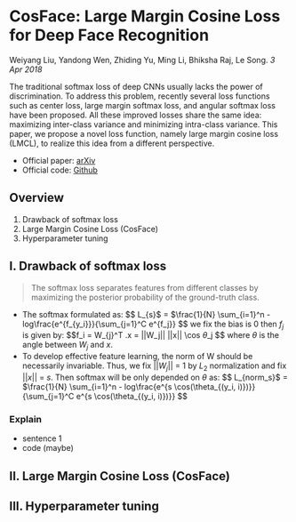 # CosFace: Large Margin Cosine Loss for Deep Face Recognition
Weiyang Liu, Yandong Wen, Zhiding Yu, Ming Li, Bhiksha Raj, Le Song. _3 Apr 2018_

The traditional softmax loss of deep CNNs usually lacks the power of discrimination. To address this problem, recently several loss functions such as center loss, large margin softmax loss, and angular softmax loss have been proposed. All these improved losses share the same idea: maximizing inter-class variance and minimizing intra-class variance.
This paper, we propose a novel loss function, namely large margin cosine loss (LMCL), to realize this idea from a different perspective.

* Official paper: [arXiv]((https://arxiv.org/abs/1801.09414))
* Official code: [Github](https://paperswithcode.com/paper/cosface-large-margin-cosine-loss-for-deep)

## Overview

1. Drawback of softmax loss
2. Large Margin Cosine Loss (CosFace)
3. Hyperparameter tuning

## I. Drawback of softmax loss
>  The softmax loss separates features from different classes by maximizing the posterior probability of the ground-truth class.

- The softmax formulated as:
  $$ L_{s}$ = $\frac{1}{N} \sum_{i=1}^n - log\frac{e^{f_{y_i}}}{\sum_{j=1}^C e^{f_j}} $$
  we fix the bias is 0 then $f_j$ is given by:
   $$f_i = W_{j}^T .x = ||W_j|| ||x|| \cos $\theta$_j $$
where $\theta$ is the angle between $W_j$ and $x$. 
-  To develop effective feature learning, the norm of W
should be necessarily invariable. Thus, we fix $||W_j||$ = 1 by $L_2$ normalization and fix $||x||$ = $s$. Then softmax will be only depended on $\theta$ as:
  $$ L_{norm\_s}$ = $\frac{1}{N} \sum_{i=1}^n - log\frac{e^{s \cos(\theta_{(y_i, i)})}}{\sum_{j=1}^C e^{s \cos(\theta_{(y_i, i)})}} $$

### Explain
* sentence 1
* code (maybe)



## II. Large Margin Cosine Loss (CosFace)
## III. Hyperparameter tuning

